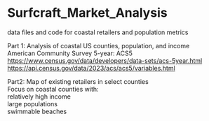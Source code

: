 # Surfcraft_Market_Analysis
data files and code for coastal retailers and population metrics


Part 1: Analysis of coastal US counties, population, and income
<br>American Community Survey 5-year: ACS5
<br>https://www.census.gov/data/developers/data-sets/acs-5year.html
<br>https://api.census.gov/data/2023/acs/acs5/variables.html


Part2: Map of existing retailers in select counties
<br>Focus on coastal counties with: 
<br>relatively high income
<br>large populations
<br>swimmable beaches


